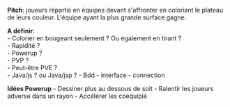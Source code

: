 <b>Pitch</b>: joueurs répartis en équipes devant s'affronter en coloriant le plateau de leurs couleur. L'équipe ayant la plus grande surface gagne.

<b>A définir</b>:  
    - Colorier en bougeant seulement ? Ou également en tirant ?  
    - Rapidité ?  
    - Powerup ?  
    - PVP ?  
    - Peut-être PVE ?  
    - Java/js ? ou Java/jsp ?
    - Bdd
    - interface
    - connection


<b>Idées Powerup</b>
    - Dessiner plus au dessous de soit 
    - Ralentir les joueurs adverse dans un rayon 
    - Accélérer les coéquipié 
